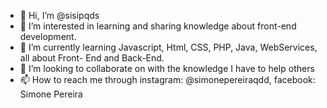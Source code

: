 - 👋 Hi, I’m @sisipqds
- 👀 I’m interested in learning and sharing knowledge about front-end development.
- 🌱 I’m currently learning Javascript, Html, CSS, PHP, Java, WebServices, all about Front- End and Back-End.
- 💞️ I’m looking to collaborate on with the knowledge I have to help others
- 📫 How to reach me through instagram: @simonepereiraqdd, facebook: Simone Pereira

<!---
sisipqds/sisipqds is a ✨ special ✨ repository because its `README.md` (this file) appears on your GitHub profile.
You can click the Preview link to take a look at your changes.
--->
